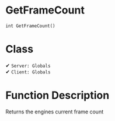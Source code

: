 # GetFrameCount
```
int GetFrameCount()
```
# Class
✔ `Server: Globals`  
✔ `Client: Globals`  

# Function Description
Returns the engines current frame count
